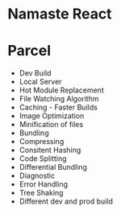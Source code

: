 # Namaste React

# Parcel
- Dev Build
- Local Server
- Hot Module Replacement
- File Watching Algorithm
- Caching - Faster Builds
- Image Optimization
- Minification of files
- Bundling
- Compressing
- Consitent Hashing
- Code Splitting
- Differential Bundling
- Diagnostic
- Error Handling
- Tree Shaking
- Different dev and prod build

